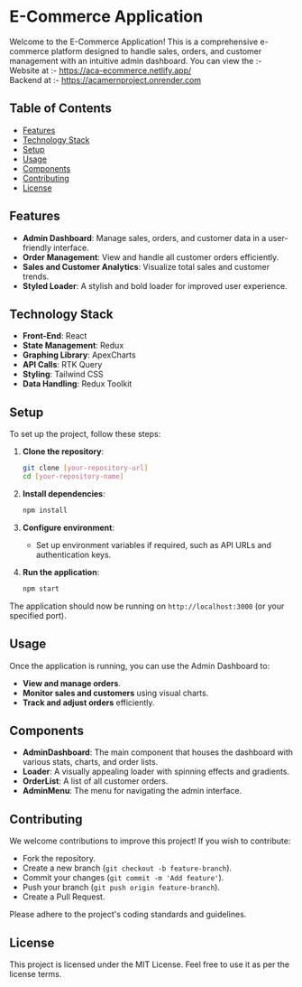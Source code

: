 # E-Commerce Application

Welcome to the E-Commerce Application! This is a comprehensive e-commerce platform designed to handle sales, orders, and customer management with an intuitive admin dashboard.
You can view the :- <br>
Website at :- https://aca-ecommerce.netlify.app/ <br>
Backend at :- https://acamernproject.onrender.com <br>

## Table of Contents

- [Features](#features)
- [Technology Stack](#technology-stack)
- [Setup](#setup)
- [Usage](#usage)
- [Components](#components)
- [Contributing](#contributing)
- [License](#license)

## Features

- **Admin Dashboard**: Manage sales, orders, and customer data in a user-friendly interface.
- **Order Management**: View and handle all customer orders efficiently.
- **Sales and Customer Analytics**: Visualize total sales and customer trends.
- **Styled Loader**: A stylish and bold loader for improved user experience.

## Technology Stack

- **Front-End**: React
- **State Management**: Redux
- **Graphing Library**: ApexCharts
- **API Calls**: RTK Query
- **Styling**: Tailwind CSS
- **Data Handling**: Redux Toolkit

## Setup

To set up the project, follow these steps:

1. **Clone the repository**:

    ```bash
    git clone [your-repository-url]
    cd [your-repository-name]
    ```

2. **Install dependencies**:

    ```bash
    npm install
    ```

3. **Configure environment**:
   - Set up environment variables if required, such as API URLs and authentication keys.

4. **Run the application**:

    ```bash
    npm start
    ```

The application should now be running on `http://localhost:3000` (or your specified port).

## Usage

Once the application is running, you can use the Admin Dashboard to:

- **View and manage orders**.
- **Monitor sales and customers** using visual charts.
- **Track and adjust orders** efficiently.

## Components

- **AdminDashboard**: The main component that houses the dashboard with various stats, charts, and order lists.
- **Loader**: A visually appealing loader with spinning effects and gradients.
- **OrderList**: A list of all customer orders.
- **AdminMenu**: The menu for navigating the admin interface.

## Contributing

We welcome contributions to improve this project! If you wish to contribute:

- Fork the repository.
- Create a new branch (`git checkout -b feature-branch`).
- Commit your changes (`git commit -m 'Add feature'`).
- Push your branch (`git push origin feature-branch`).
- Create a Pull Request.

Please adhere to the project's coding standards and guidelines.

## License

This project is licensed under the MIT License. Feel free to use it as per the license terms.
